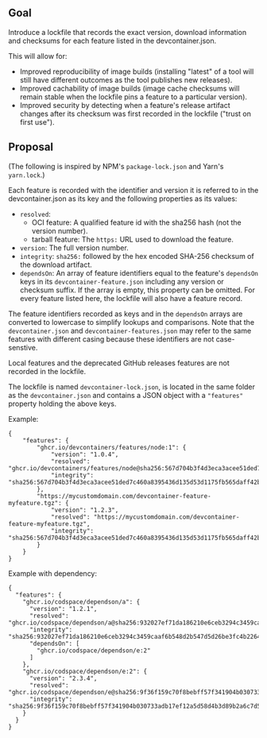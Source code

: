 ## Goal

Introduce a lockfile that records the exact version, download information and checksums for each feature listed in the devcontainer.json.

This will allow for:
- Improved reproducibility of image builds (installing "latest" of a tool will still have different outcomes as the tool publishes new releases).
- Improved cachability of image builds (image cache checksums will remain stable when the lockfile pins a feature to a particular version).
- Improved security by detecting when a feature's release artifact changes after its checksum was first recorded in the lockfile ("trust on first use").

## Proposal

(The following is inspired by NPM's `package-lock.json` and Yarn's `yarn.lock`.)

Each feature is recorded with the identifier and version it is referred to in the devcontainer.json as its key and the following properties as its values:
- `resolved`:
    - OCI feature: A qualified feature id with the sha256 hash (not the version number).
    - tarball feature: The `https:` URL used to download the feature.
- `version`: The full version number.
- `integrity`: `sha256:` followed by the hex encoded SHA-256 checksum of the download artifact.
- `dependsOn`: An array of feature identifiers equal to the feature's `dependsOn` keys in its `devcontainer-feature.json` including any version or checksum suffix. If the array is empty, this property can be omitted. For every feature listed here, the lockfile will also have a feature record.

The feature identifiers recorded as keys and in the `dependsOn` arrays are converted to lowercase to simplify lookups and comparisons. Note that the `devcontainer.json` and `devcontainer-features.json` may refer to the same features with different casing because these identifiers are not case-senstive.

Local features and the deprecated GitHub releases features are not recorded in the lockfile.

The lockfile is named `devcontainer-lock.json`, is located in the same folder as the `devcontainer.json` and contains a JSON object with a `"features"` property holding the above keys.

Example:

```jsonc
{
    "features": {
        "ghcr.io/devcontainers/features/node:1": {
            "version": "1.0.4",
            "resolved": "ghcr.io/devcontainers/features/node@sha256:567d704b3f4d3eca3acee51ded7c460a8395436d135d53d1175fb565daff42b8",
            "integrity": "sha256:567d704b3f4d3eca3acee51ded7c460a8395436d135d53d1175fb565daff42b8"
        },
        "https://mycustomdomain.com/devcontainer-feature-myfeature.tgz": {
            "version": "1.2.3",
            "resolved": "https://mycustomdomain.com/devcontainer-feature-myfeature.tgz",
            "integrity": "sha256:567d704b3f4d3eca3acee51ded7c460a8395436d135d53d1175fb565daff42b8"
        }
    }
}
```

Example with dependency:

```jsonc
{
  "features": {
    "ghcr.io/codspace/dependson/a": {
      "version": "1.2.1",
      "resolved": "ghcr.io/codspace/dependson/a@sha256:932027ef71da186210e6ceb3294c3459caaf6b548d2b547d5d26be3fc4b2264a",
      "integrity": "sha256:932027ef71da186210e6ceb3294c3459caaf6b548d2b547d5d26be3fc4b2264a",
      "dependsOn": [
        "ghcr.io/codspace/dependson/e:2"
      ]
    },
    "ghcr.io/codspace/dependson/e:2": {
      "version": "2.3.4",
      "resolved": "ghcr.io/codspace/dependson/e@sha256:9f36f159c70f8bebff57f341904b030733adb17ef12a5d58d4b3d89b2a6c7d5a",
      "integrity": "sha256:9f36f159c70f8bebff57f341904b030733adb17ef12a5d58d4b3d89b2a6c7d5a"
    }
  }
}
```
